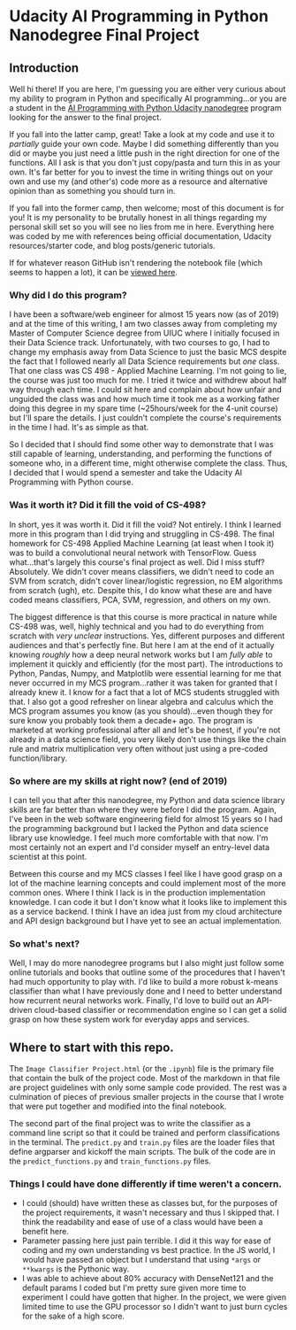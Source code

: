 # Udacity AI Programming in Python Nanodegree Final Project

## Introduction

Well hi there! If you are here, I'm guessing you are either very curious about my ability to program in Python and specifically AI programming...or you are a student in the [AI Programming with Python Udacity nanodegree](https://www.udacity.com/course/ai-programming-python-nanodegree--nd089) program looking for the answer to the final project.

If you fall into the latter camp, great! Take a look at my code and use it to _partially_ guide your own code. Maybe I did something differently than you did or maybe you just need a little push in the right direction for one of the functions. All I ask is that you don't just copy/pasta and turn this in as your own. It's far better for you to invest the time in writing things out on your own and use my (and other's) code more as a resource and alternative opinion than as something you should turn in.

If you fall into the former camp, then welcome; most of this document is for you! It is my personality to be brutally honest in all things regarding my personal skill set so you will see no lies from me in here. Everything here was coded by me with references being official documentation, Udacity resources/starter code, and blog posts/generic tutorials.

If for whatever reason GitHub isn't rendering the notebook file (which seems to happen a lot), it can be [viewed here](https://nbviewer.jupyter.org/github/linuxdream/UdacityAI-Final/blob/master/Image%20Classifier%20Project.ipynb).

### Why did I do this program?

I have been a software/web engineer for almost 15 years now (as of 2019) and at the time of this writing, I am two classes away from completing my Master of Computer Science degree from UIUC where I initially focused in their Data Science track. Unfortunately, with two courses to go, I had to change my emphasis away from Data Science to just the basic MCS despite the fact that I followed nearly all Data Science requirements but _one_ class. That one class was CS 498 - Applied Machine Learning. I'm not going to lie, the course was just too much for me. I tried it twice and withdrew about half way through each time. I could sit here and complain about how unfair and unguided the class was and how much time it took me as a working father doing this degree in my spare time (~25hours/week for the 4-unit course) but I'll spare the details. I just couldn't complete the course's requirements in the time I had. It's as simple as that.

So I decided that I should find some other way to demonstrate that I was still capable of learning, understanding, and performing the functions of someone who, in a different time, might otherwise complete the class. Thus, I decided that I would spend a semester and take the Udacity AI Programming with Python course.

### Was it worth it? Did it fill the void of CS-498?

In short, yes it was worth it. Did it fill the void? Not entirely. I think I learned more in this program than I did trying and struggling in CS-498. The final homework for CS-498 Applied Machine Learning (at least when I took it) was to build a convolutional neural network with TensorFlow. Guess what...that's largely this course's final project as well. Did I miss stuff? Absolutely. We didn't cover means classifiers, we didn't need to code an SVM from scratch, didn't cover linear/logistic regression, no EM algorithms from scratch (ugh), etc. Despite this, I do know what these are and have coded means classifiers, PCA, SVM, regression, and others on my own.

The biggest difference is that this course is more practical in nature while CS-498 was, well, highly technical and you had to do everything from scratch with _very unclear_ instructions. Yes, different purposes and different audiences and that's perfectly fine. But here I am at the end of it actually knowing _roughly_ how a deep neural network works but I am _fully able_ to implement it quickly and efficiently (for the most part). The introductions to Python, Pandas, Numpy, and Matplotlib were essential learning for me that never occurred in my MCS program...rather it was taken for granted that I already knew it. I know for a fact that a lot of MCS students struggled with that. I also got a good refresher on linear algebra and calculus which the MCS program assumes you know (as you should)...even though they for sure know you probably took them a decade+ ago. The program is marketed at working professional after all and let's be honest, if you're not already in a data science field, you very likely don't use things like the chain rule and matrix multiplication very often without just using a pre-coded function/library.

### So where are my skills at right now? (end of 2019)

I can tell you that after this nanodegree, my Python and data science library skills are far better than where they were before I did the program. Again, I've been in the web software engineering field for almost 15 years so I had the programming background but I lacked the Python and data science library use knowledge. I feel much more comfortable with that now. I'm most certainly not an expert and I'd consider myself an entry-level data scientist at this point.

Between this course and my MCS classes I feel like I have good grasp on a lot of the machine learning concepts and could implement most of the more common ones. Where I think I lack is in the production implementation knowledge. I can code it but I don't know what it looks like to implement this as a service backend. I think I have an idea just from my cloud architecture and API design background but I have yet to see an actual implementation.

### So what's next?

Well, I may do more nanodegree programs but I also might just follow some online tutorials and books that outline some of the procedures that I haven't had much opportunity to play with. I'd like to build a more robust k-means classifier than what I have previously done and I need to better understand how recurrent neural networks work. Finally, I'd love to build out an API-driven cloud-based classifier or recommendation engine so I can get a solid grasp on how these system work for everyday apps and services.

## Where to start with this repo.

The `Image Classifier Project.html` (or the `.ipynb`) file is the primary file that contain the bulk of the project code. Most of the markdown in that file are project guidelines with only some sample code provided. The rest was a culmination of pieces of previous smaller projects in the course that I wrote that were put together and modified into the final notebook.

The second part of the final project was to write the classifier as a command line script so that it could be trained and perform classifications in the terminal. The `predict.py` and `train.py` files are the loader files that define argparser and kickoff the main scripts. The bulk of the code are in the `predict_functions.py` and `train_functions.py` files.

### Things I could have done differently if time weren't a concern.

- I could (should) have written these as classes but, for the purposes of the project requirements, it wasn't necessary and thus I skipped that. I think the readability and ease of use of a class would have been a benefit here.
- Parameter passing here just pain terrible. I did it this way for ease of coding and my own understanding vs best practice. In the JS world, I would have passed an object but I understand that using `*args` or `**kwargs` is the Pythonic way.
- I was able to achieve about 80% accuracy with DenseNet121 and the default params I coded but I'm pretty sure given more time to experiment I could have gotten that higher. In the project, we were given limited time to use the GPU processor so I didn't want to just burn cycles for the sake of a high score.
